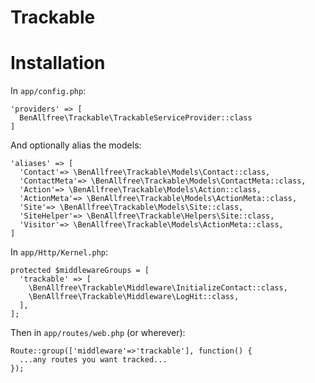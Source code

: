# Trackable

# Installation

In `app/config.php`:


    'providers' => [
      BenAllfree\Trackable\TrackableServiceProvider::class
    ]

And optionally alias the models:

    'aliases' => [
      'Contact'=> \BenAllfree\Trackable\Models\Contact::class,
      'ContactMeta'=> \BenAllfree\Trackable\Models\ContactMeta::class,
      'Action'=> \BenAllfree\Trackable\Models\Action::class,
      'ActionMeta'=> \BenAllfree\Trackable\Models\ActionMeta::class,
      'Site'=> \BenAllfree\Trackable\Models\Site::class,
      'SiteHelper'=> \BenAllfree\Trackable\Helpers\Site::class,
      'Visitor'=> \BenAllfree\Trackable\Models\ActionMeta::class,
    ]

In `app/Http/Kernel.php`:


    protected $middlewareGroups = [
      'trackable' => [
        \BenAllfree\Trackable\Middleware\InitializeContact::class,
        \BenAllfree\Trackable\Middleware\LogHit::class,
      ],
    ];

Then in `app/routes/web.php` (or wherever):

    Route::group(['middleware'=>'trackable'], function() {
      ...any routes you want tracked...
    });